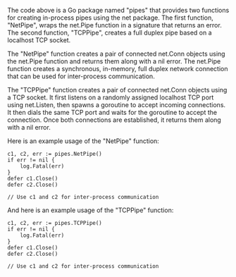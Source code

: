 The code above is a Go package named "pipes" that provides two functions for creating in-process pipes using the net package. The first function, "NetPipe", wraps the net.Pipe function in a signature that returns an error. The second function, "TCPPipe", creates a full duplex pipe based on a localhost TCP socket.

The "NetPipe" function creates a pair of connected net.Conn objects using the net.Pipe function and returns them along with a nil error. The net.Pipe function creates a synchronous, in-memory, full duplex network connection that can be used for inter-process communication.

The "TCPPipe" function creates a pair of connected net.Conn objects using a TCP socket. It first listens on a randomly assigned localhost TCP port using net.Listen, then spawns a goroutine to accept incoming connections. It then dials the same TCP port and waits for the goroutine to accept the connection. Once both connections are established, it returns them along with a nil error.

Here is an example usage of the "NetPipe" function:

```
c1, c2, err := pipes.NetPipe()
if err != nil {
    log.Fatal(err)
}
defer c1.Close()
defer c2.Close()

// Use c1 and c2 for inter-process communication
```

And here is an example usage of the "TCPPipe" function:

```
c1, c2, err := pipes.TCPPipe()
if err != nil {
    log.Fatal(err)
}
defer c1.Close()
defer c2.Close()

// Use c1 and c2 for inter-process communication
```